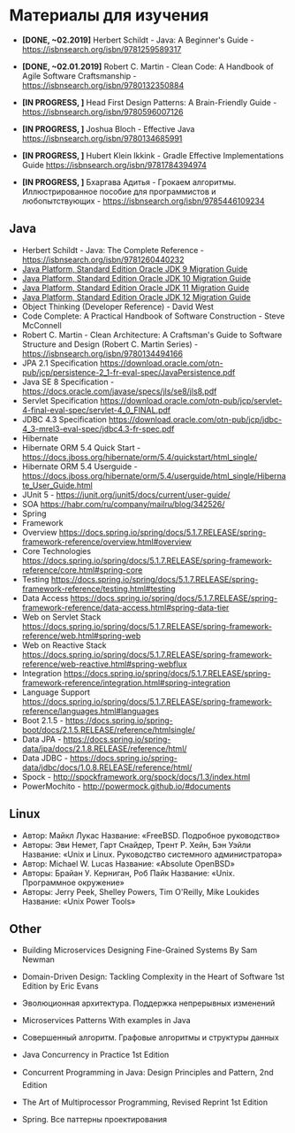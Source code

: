 # Материалы для изучения

 - **[DONE, ~02.2019]** Herbert Schildt - Java: A Beginner's Guide - https://isbnsearch.org/isbn/9781259589317
  - **[DONE, ~02.01.2019]** Robert C. Martin - Clean Code: A Handbook of Agile Software Craftsmanship - https://isbnsearch.org/isbn/9780132350884

 - **[IN PROGRESS, ]** Head First Design Patterns: A Brain-Friendly Guide - https://isbnsearch.org/isbn/9780596007126
 - **[IN PROGRESS, ]** Joshua Bloch - Effective Java https://isbnsearch.org/isbn/9780134685991
 - **[IN PROGRESS, ]** Hubert Klein Ikkink - Gradle Effective Implementations Guide https://isbnsearch.org/isbn/9781784394974
 - **[IN PROGRESS, ]** Бхаргава Адитья  - Грокаем алгоритмы. Иллюстрированное пособие для программистов и любопытствующих - https://isbnsearch.org/isbn/9785446109234

 ## Java
 - Herbert Schildt - Java: The Complete Reference - https://isbnsearch.org/isbn/9781260440232 
 - [Java Platform, Standard Edition Oracle JDK 9 Migration Guide](https://docs.oracle.com/javase/9/migrate/toc.htm)
 - [Java Platform, Standard Edition Oracle JDK 10 Migration Guide](https://docs.oracle.com/javase/10/migrate/toc.htm)
 - [Java Platform, Standard Edition Oracle JDK 11 Migration Guide](https://docs.oracle.com/en/java/javase/11/migrate/index.html)
 - [Java Platform, Standard Edition Oracle JDK 12 Migration Guide](https://docs.oracle.com/en/java/javase/12/migrate/index.html)
 - Object Thinking (Developer Reference) - David West
 - Code Complete: A Practical Handbook of Software Construction - 	Steve McConnell 
 - Robert C. Martin - Clean Architecture: A Craftsman's Guide to Software Structure and Design (Robert C. Martin Series) - https://isbnsearch.org/isbn/9780134494166 
 - JPA 2.1 Specification https://download.oracle.com/otn-pub/jcp/persistence-2_1-fr-eval-spec/JavaPersistence.pdf
 - Java SE 8 Specification - https://docs.oracle.com/javase/specs/jls/se8/jls8.pdf
 - Servlet Specification https://download.oracle.com/otn-pub/jcp/servlet-4-final-eval-spec/servlet-4_0_FINAL.pdf
 - JDBC 4.3 Specification https://download.oracle.com/otn-pub/jcp/jdbc-4_3-mrel3-eval-spec/jdbc4.3-fr-spec.pdf
- Hibernate
 - Hibernate ORM 5.4 Quick Start - https://docs.jboss.org/hibernate/orm/5.4/quickstart/html_single/
 - Hibernate ORM 5.4 Userguide - https://docs.jboss.org/hibernate/orm/5.4/userguide/html_single/Hibernate_User_Guide.html
- JUnit 5 - https://junit.org/junit5/docs/current/user-guide/
- SOA https://habr.com/ru/company/mailru/blog/342526/
- Spring 
 - Framework
  - Overview https://docs.spring.io/spring/docs/5.1.7.RELEASE/spring-framework-reference/overview.html#overview
  - Core Technologies https://docs.spring.io/spring/docs/5.1.7.RELEASE/spring-framework-reference/core.html#spring-core
  - Testing  https://docs.spring.io/spring/docs/5.1.7.RELEASE/spring-framework-reference/testing.html#testing
  - Data Access https://docs.spring.io/spring/docs/5.1.7.RELEASE/spring-framework-reference/data-access.html#spring-data-tier
  - Web on Servlet Stack https://docs.spring.io/spring/docs/5.1.7.RELEASE/spring-framework-reference/web.html#spring-web
  - Web on Reactive Stack https://docs.spring.io/spring/docs/5.1.7.RELEASE/spring-framework-reference/web-reactive.html#spring-webflux
  - Integration https://docs.spring.io/spring/docs/5.1.7.RELEASE/spring-framework-reference/integration.html#spring-integration
  - Language Support https://docs.spring.io/spring/docs/5.1.7.RELEASE/spring-framework-reference/languages.html#languages
 - Boot 2.1.5 - https://docs.spring.io/spring-boot/docs/2.1.5.RELEASE/reference/htmlsingle/
 - Data JPA - https://docs.spring.io/spring-data/jpa/docs/2.1.8.RELEASE/reference/html/
 - Data JDBC - https://docs.spring.io/spring-data/jdbc/docs/1.0.8.RELEASE/reference/html/
 - Spock - http://spockframework.org/spock/docs/1.3/index.html
 - PowerMochito - http://powermock.github.io/#documents

## Linux
 - Автор: Майкл Лукас Название: «FreeBSD. Подробное руководство» 
 - Авторы: Эви Немет, Гарт Снайдер, Трент Р. Хейн, Бэн Уэйли
Название: «Unix и Linux. Руководство системного администратора»
 - Автор: Michael W. Lucas Название: «Absolute OpenBSD»
 - Авторы: Брайан У. Керниган, Роб Пайк Название: «Unix. Программное окружение»
 - Авторы: Jerry Peek, Shelley Powers, Tim O'Reilly, Mike Loukides Название: «Unix Power Tools»

## Other
 - Building Microservices Designing Fine-Grained Systems By Sam Newman 
 - Domain-Driven Design: Tackling Complexity in the Heart of Software 1st Edition by Eric Evans 

 - Эволюционная архитектура. Поддержка непрерывных изменений
 -  Microservices Patterns With examples in Java
 - Совершенный алгоритм. Графовые алгоритмы и структуры данных
 - Java Concurrency in Practice 1st Edition
 - Concurrent Programming in Java: Design Principles and Pattern, 2nd Edition
 - The Art of Multiprocessor Programming, Revised Reprint 1st Edition
 - Spring. Все паттерны проектирования


